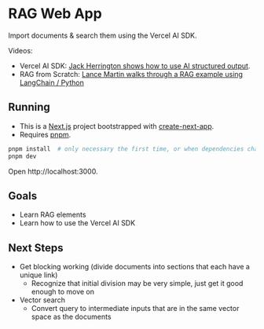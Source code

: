 # RAG Web App

Import documents & search them using the Vercel AI SDK.

Videos:

* Vercel AI SDK: [Jack Herrington shows how to use AI structured output](https://www.youtube.com/watch?v=_Rb4SpWRHC8).
* RAG from Scratch: [Lance Martin walks through a RAG example using LangChain / Python](https://www.youtube.com/watch?v=sVcwVQRHIc8)

## Running

* This is a [Next.js](https://nextjs.org) project bootstrapped with [create-next-app](https://nextjs.org/docs/app/api-reference/cli/create-next-app).
* Requires [pnpm](https://pnpm.io/).

```bash
pnpm install  # only necessary the first time, or when dependencies change
pnpm dev
```

Open http://localhost:3000.

## Goals

* Learn RAG elements
* Learn how to use the Vercel AI SDK

## Next Steps

* Get blocking working (divide documents into sections that each have a unique link)
  * Recognize that initial division may be very simple, just get it good enough to move on 
* Vector search
  * Convert query to intermediate inputs that are in the same vector space as the documents
